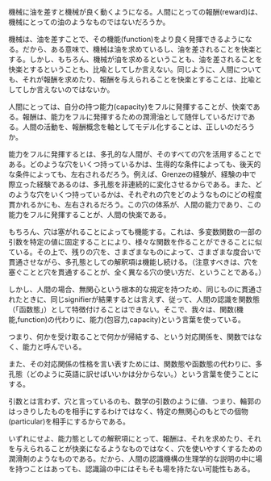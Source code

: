 機械に油を差すと機械が良く動くようになる。人間にとっての報酬(reward)は、機械にとっての油のようなものではないだろうか。

機械は、油を差すことで、その機能(function)をより良く発揮できるようになる。だから、ある意味で、機械は油を求めているし、油を差されることを快楽とする。しかし、もちろん、機械が油を求めるということも、油を差されることを快楽とするということも、比喩としてしか言えない。同じように、人間についても、それが報酬を求めたり、報酬を与えられることを快楽とすることは、比喩としてしか言えないのではないか。

人間にとっては、自分の持つ能力(capacity)をフルに発揮することが、快楽である。報酬は、能力をフルに発揮するための潤滑油として随伴しているだけである。人間の活動を、報酬概念を軸としてモデル化することは、正しいのだろうか。

能力をフルに発揮するとは、多孔的な人間が、そのすべての穴を活用することである。どのような穴をいくつ持っているかは、生得的な条件によっても、後天的な条件によっても、左右されるだろう。例えば、Grenzeの経験が、経験の中で際立った経験であるのは、多孔態を非連続的に変化させるからである。また、どのような穴をいくつ持っているかは、それぞれの穴をどのようなものにどの程度貫かれるかにも、左右されるだろう。この穴の体系が、人間の能力であり、この能力をフルに発揮することが、人間の快楽である。

もちろん、穴は塞がれることによっても機能する。これは、多変数関数の一部の引数を特定の値に固定することにより、様々な関数を作ることができることに似ている。その上で、残りの穴を、さまざまなものによって、さまざまな度合いで貫通させながら、多孔態としての解釈項は機能し続ける。（注意すべきは、穴を塞ぐことと穴を貫通することが、全く異なる穴の使い方だ、ということである。）

しかし、人間の場合、無関心という根本的な規定を持つため、同じものに貫通されたときに、同じsignifierが結果するとは言えず、従って、人間の認識を関数態（「函数態」）として特徴付けることはできない。そこで、我々は、関数(機能,function)の代わりに、能力(包容力,capacity)という言葉を使っている。

つまり、何かを受け取ることで何かが帰結する、という対応関係を、関数ではなく、能力と呼んでいる。

また、その対応関係の性格を言い表すためには、関数態や函数態の代わりに、多孔態（どのように英語に訳せばいいかは分からない。）という言葉を使うことにする。

引数とは言わず、穴と言っているのも、数学の引数のように値、つまり、輪郭のはっきりしたものを相手にするわけではなく、特定の無関心のもとでの個物(particular)を相手にするからである。

いずれにせよ、能力態としての解釈項にとって、報酬は、それを求めたり、それを与えられることが快楽になるようなものではなく、穴を使いやすくするための潤滑剤のようなものである。だから、人間の認識機構の生理学的な説明の中に場を持つことはあっても、認識論の中にはそもそも場を持たない可能性もある。
